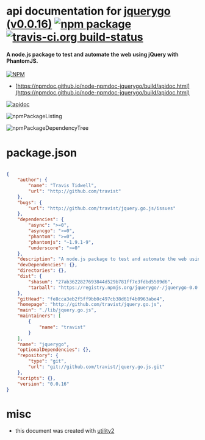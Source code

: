 # api documentation for  [jquerygo (v0.0.16)](http://github.com/travist/jquery.go.js)  [![npm package](https://img.shields.io/npm/v/npmdoc-jquerygo.svg?style=flat-square)](https://www.npmjs.org/package/npmdoc-jquerygo) [![travis-ci.org build-status](https://api.travis-ci.org/npmdoc/node-npmdoc-jquerygo.svg)](https://travis-ci.org/npmdoc/node-npmdoc-jquerygo)
#### A node.js package to test and automate the web using jQuery with PhantomJS.

[![NPM](https://nodei.co/npm/jquerygo.png?downloads=true&downloadRank=true&stars=true)](https://www.npmjs.com/package/jquerygo)

- [https://npmdoc.github.io/node-npmdoc-jquerygo/build/apidoc.html](https://npmdoc.github.io/node-npmdoc-jquerygo/build/apidoc.html)

[![apidoc](https://npmdoc.github.io/node-npmdoc-jquerygo/build/screenCapture.buildCi.browser.%252Ftmp%252Fbuild%252Fapidoc.html.png)](https://npmdoc.github.io/node-npmdoc-jquerygo/build/apidoc.html)

![npmPackageListing](https://npmdoc.github.io/node-npmdoc-jquerygo/build/screenCapture.npmPackageListing.svg)

![npmPackageDependencyTree](https://npmdoc.github.io/node-npmdoc-jquerygo/build/screenCapture.npmPackageDependencyTree.svg)



# package.json

```json

{
    "author": {
        "name": "Travis Tidwell",
        "url": "http://github.com/travist"
    },
    "bugs": {
        "url": "http://github.com/travist/jquery.go.js/issues"
    },
    "dependencies": {
        "async": ">=0",
        "asyncgo": ">=0",
        "phantom": ">=0",
        "phantomjs": "~1.9.1-9",
        "underscore": ">=0"
    },
    "description": "A node.js package to test and automate the web using jQuery with PhantomJS.",
    "devDependencies": {},
    "directories": {},
    "dist": {
        "shasum": "27ab3622827693844d529b781ff7e3fdbd5509d6",
        "tarball": "https://registry.npmjs.org/jquerygo/-/jquerygo-0.0.16.tgz"
    },
    "gitHead": "fe8cca3eb2f5ff9bb0c497cb38d61f4b0963abe4",
    "homepage": "http://github.com/travist/jquery.go.js",
    "main": "./lib/jquery.go.js",
    "maintainers": [
        {
            "name": "travist"
        }
    ],
    "name": "jquerygo",
    "optionalDependencies": {},
    "repository": {
        "type": "git",
        "url": "git://github.com/travist/jquery.go.js.git"
    },
    "scripts": {},
    "version": "0.0.16"
}
```



# misc
- this document was created with [utility2](https://github.com/kaizhu256/node-utility2)
